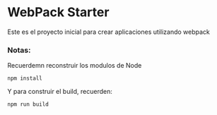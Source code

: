 # WebPack Starter

Este es el proyecto inicial para crear aplicaciones utilizando webpack

### Notas:
Recuerdemn reconstruir los modulos de Node

```
npm install
```
Y para construir el build, recuerden:
```
npm run build
```